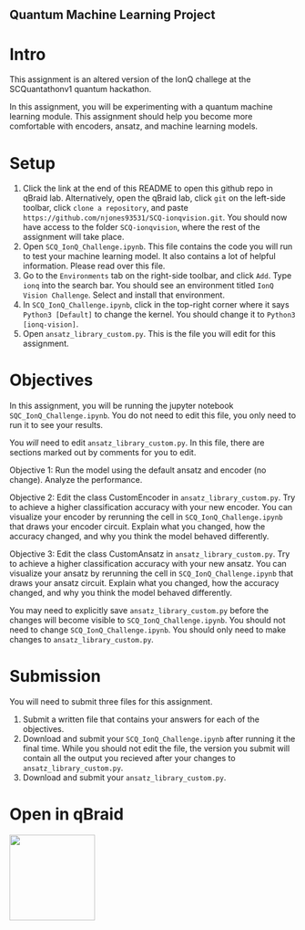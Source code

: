 ## Quantum Machine Learning Project
# Intro 
This assignment is an altered version of the IonQ challege at the SCQuantathonv1 quantum hackathon. 

In this assignment, you will be experimenting with a quantum machine learning module. This assignment should help you become more comfortable with encoders, ansatz, and machine learning models. 

# Setup
1. Click the link at the end of this README to open this github repo in qBraid lab. Alternatively, open the qBraid lab, click `git` on the left-side toolbar, click `clone a repository`, and paste `https://github.com/njones93531/SCQ-ionqvision.git`. You should now have access to the folder `SCQ-ionqvision`, where the rest of the assignment will take place.
2. Open `SCQ_IonQ_Challenge.ipynb`. This file contains the code you will run to test your machine learning model. It also contains a lot of helpful information. Please read over this file. 
3. Go to the `Environments` tab on the right-side toolbar, and click `Add`. Type `ionq` into the search bar. You should see an environment titled `IonQ Vision Challenge`. Select and install that environment. 
4. In `SCQ_IonQ_Challenge.ipynb`, click in the top-right corner where it says `Python3 [Default]` to change the kernel. You should change it to `Python3 [ionq-vision]`. 
5. Open `ansatz_library_custom.py`. This is the file you will edit for this assignment. 


# Objectives
In this assignment, you will be running the jupyter notebook `SQC_IonQ_Challenge.ipynb`. You do not need to edit this file, you only need to run it to see your results. 

You *will* need to edit `ansatz_library_custom.py`. In this file, there are sections marked out by comments for you to edit. 

Objective 1: Run the model using the default ansatz and encoder (no change). Analyze the performance. 

Objective 2: Edit the class CustomEncoder in `ansatz_library_custom.py`. Try to achieve a higher classification accuracy with your new encoder. You can visualize your encoder by rerunning the cell in `SCQ_IonQ_Challenge.ipynb` that draws your encoder circuit. Explain what you changed, how the accuracy changed, and why you think the model behaved differently.

Objective 3: Edit the class CustomAnsatz in `ansatz_library_custom.py`. Try to achieve a higher classification accuracy with your new ansatz. You can visualize your ansatz by rerunning the cell in `SCQ_IonQ_Challenge.ipynb` that draws your ansatz circuit. Explain what you changed, how the accuracy changed, and why you think the model behaved differently.

You may need to explicitly save `ansatz_library_custom.py` before the changes will become visible to `SCQ_IonQ_Challenge.ipynb`. You should not need to change `SCQ_IonQ_Challenge.ipynb`. You should only need to make changes to `ansatz_library_custom.py`. 

# Submission
You will need to submit three files for this assignment. 
1. Submit a written file that contains your answers for each of the objectives. 
2. Download and submit your `SCQ_IonQ_Challenge.ipynb` after running it the final time. While you should not edit the file, the version you submit will contain all the output you recieved after your changes to `ansatz_library_custom.py`.
3. Download and submit your `ansatz_library_custom.py`. 

# Open in qBraid
[<img src="https://qbraid-static.s3.amazonaws.com/logos/Launch_on_qBraid_white.png" width="150">](https://account.qbraid.com?gitHubUrl=https://github.com/njones93531/SCQ-ionqvision)
